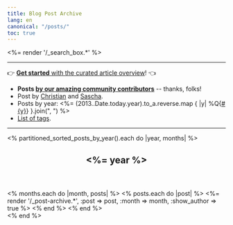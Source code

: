 ```yaml
---
title: Blog Post Archive
lang: en
canonical: "/posts/"
toc: true
---
```


<%= render '/_search_box.*' %>

<hr>

👉 [**Get started** with the curated article overview](/overview/)! 👈

* **Posts [by our amazing community contributors](/authors/guests/)** -- thanks, folks!
* Post by [Christian](/authors/christian/) and [Sascha](/authors/sascha/).
* Posts by year: <%= (2013..Date.today.year).to_a.reverse.map { |y| %Q{[#{y}](/posts/#{y}/)} }.join(", ") %>
* [List of tags](/posts/tags/).

<hr>

<% partitioned_sorted_posts_by_year().each do |year, months| %>
<section class="posts_group">
  <header>
    <h2 id="year-<%= year %>"><%= year %></h2>
  </header>
  <div class="allposts posts_list">
    <% months.each do |month, posts| %>
      <% posts.each do |post| %>
        <%= render '/_post-archive.*', :post => post, :month => month, :show_author => true %>
      <% end %>
    <% end %>
  </div>
</section>
<% end %>
